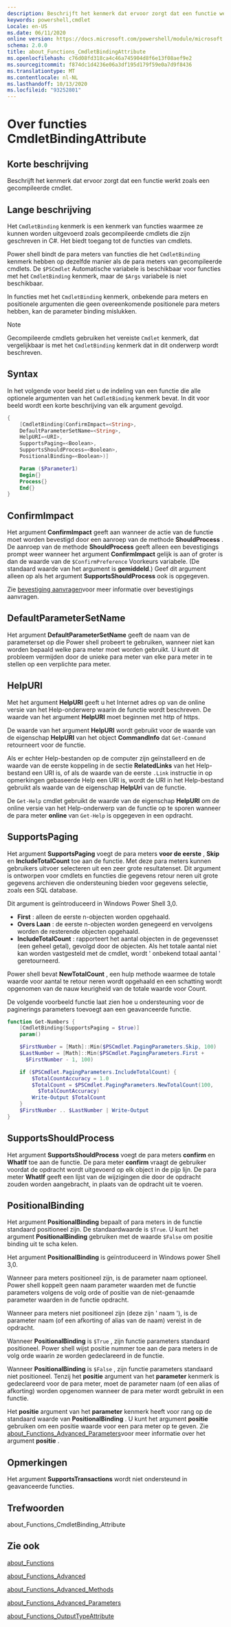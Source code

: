 ```yaml
---
description: Beschrijft het kenmerk dat ervoor zorgt dat een functie werkt zoals een gecompileerde cmdlet.
keywords: powershell,cmdlet
Locale: en-US
ms.date: 06/11/2020
online version: https://docs.microsoft.com/powershell/module/microsoft.powershell.core/about/about_functions_cmdletbindingattribute?view=powershell-5.1&WT.mc_id=ps-gethelp
schema: 2.0.0
title: about_Functions_CmdletBindingAttribute
ms.openlocfilehash: c76d08fd318ca4c46a745904d8f6e13f08aef9e2
ms.sourcegitcommit: f874dc1d4236e06a3df195d179f59e0a7d9f8436
ms.translationtype: MT
ms.contentlocale: nl-NL
ms.lasthandoff: 10/13/2020
ms.locfileid: "93252801"
---
```

# <a name="about-functions-cmdletbindingattribute"></a>Over functies CmdletBindingAttribute

## <a name="short-description"></a>Korte beschrijving
Beschrijft het kenmerk dat ervoor zorgt dat een functie werkt zoals een gecompileerde cmdlet.

## <a name="long-description"></a>Lange beschrijving

Het `CmdletBinding` kenmerk is een kenmerk van functies waarmee ze kunnen worden uitgevoerd zoals gecompileerde cmdlets die zijn geschreven in C#. Het biedt toegang tot de functies van cmdlets.

Power shell bindt de para meters van functies die het `CmdletBinding` kenmerk hebben op dezelfde manier als de para meters van gecompileerde cmdlets. De `$PSCmdlet` Automatische variabele is beschikbaar voor functies met het `CmdletBinding` kenmerk, maar de `$Args` variabele is niet beschikbaar.

In functies met het `CmdletBinding` kenmerk, onbekende para meters en positionele argumenten die geen overeenkomende positionele para meters hebben, kan de parameter binding mislukken.

> [!NOTE]
> Gecompileerde cmdlets gebruiken het vereiste `Cmdlet` kenmerk, dat vergelijkbaar is met het `CmdletBinding` kenmerk dat in dit onderwerp wordt beschreven.

## <a name="syntax"></a>Syntax

In het volgende voor beeld ziet u de indeling van een functie die alle optionele argumenten van het `CmdletBinding` kenmerk bevat. In dit voor beeld wordt een korte beschrijving van elk argument gevolgd.

```powershell
{
    [CmdletBinding(ConfirmImpact=<String>,
    DefaultParameterSetName=<String>,
    HelpURI=<URI>,
    SupportsPaging=<Boolean>,
    SupportsShouldProcess=<Boolean>,
    PositionalBinding=<Boolean>)]

    Param ($Parameter1)
    Begin{}
    Process{}
    End{}
}
```

## <a name="confirmimpact"></a>ConfirmImpact

Het argument **ConfirmImpact** geeft aan wanneer de actie van de functie moet worden bevestigd door een aanroep van de methode **ShouldProcess** . De aanroep van de methode **ShouldProcess** geeft alleen een bevestigings prompt weer wanneer het argument **ConfirmImpact** gelijk is aan of groter is dan de waarde van de `$ConfirmPreference` Voorkeurs variabele. (De standaard waarde van het argument is **gemiddeld**.) Geef dit argument alleen op als het argument **SupportsShouldProcess** ook is opgegeven.

Zie [bevestiging aanvragen](/powershell/scripting/developer/cmdlet/requesting-confirmation)voor meer informatie over bevestigings aanvragen.

## <a name="defaultparametersetname"></a>DefaultParameterSetName

Het argument **DefaultParameterSetName** geeft de naam van de parameterset op die Power shell probeert te gebruiken, wanneer niet kan worden bepaald welke para meter moet worden gebruikt. U kunt dit probleem vermijden door de unieke para meter van elke para meter in te stellen op een verplichte para meter.

## <a name="helpuri"></a>HelpURI

Met het argument **HelpURI** geeft u het Internet adres op van de online versie van het Help-onderwerp waarin de functie wordt beschreven. De waarde van het argument **HelpURI** moet beginnen met http of https.

De waarde van het argument **HelpURI** wordt gebruikt voor de waarde van de eigenschap **HelpURI** van het object **CommandInfo** dat `Get-Command` retourneert voor de functie.

Als er echter Help-bestanden op de computer zijn geïnstalleerd en de waarde van de eerste koppeling in de sectie **RelatedLinks** van het Help-bestand een URI is, of als de waarde van de eerste `.Link` instructie in op opmerkingen gebaseerde Help een URI is, wordt de URI in het Help-bestand gebruikt als waarde van de eigenschap **HelpUri** van de functie.

De `Get-Help` cmdlet gebruikt de waarde van de eigenschap **HelpURI** om de online versie van het Help-onderwerp van de functie op te sporen wanneer de para meter **online** van `Get-Help` is opgegeven in een opdracht.

## <a name="supportspaging"></a>SupportsPaging

Het argument **SupportsPaging** voegt de para meters **voor de eerste** , **Skip** en **IncludeTotalCount** toe aan de functie. Met deze para meters kunnen gebruikers uitvoer selecteren uit een zeer grote resultatenset. Dit argument is ontworpen voor cmdlets en functies die gegevens retour neren uit grote gegevens archieven die ondersteuning bieden voor gegevens selectie, zoals een SQL database.

Dit argument is geïntroduceerd in Windows Power Shell 3,0.

- **First** : alleen de eerste n-objecten worden opgehaald.
- **Overs Laan** : de eerste n-objecten worden genegeerd en vervolgens worden de resterende objecten opgehaald.
- **IncludeTotalCount** : rapporteert het aantal objecten in de gegevensset (een geheel getal), gevolgd door de objecten. Als het totale aantal niet kan worden vastgesteld met de cmdlet, wordt ' onbekend totaal aantal ' geretourneerd.

Power shell bevat **NewTotalCount** , een hulp methode waarmee de totale waarde voor aantal te retour neren wordt opgehaald en een schatting wordt opgenomen van de nauw keurigheid van de totale waarde voor Count.

De volgende voorbeeld functie laat zien hoe u ondersteuning voor de paginerings parameters toevoegt aan een geavanceerde functie.

```powershell
function Get-Numbers {
    [CmdletBinding(SupportsPaging = $true)]
    param()

    $FirstNumber = [Math]::Min($PSCmdlet.PagingParameters.Skip, 100)
    $LastNumber = [Math]::Min($PSCmdlet.PagingParameters.First +
      $FirstNumber - 1, 100)

    if ($PSCmdlet.PagingParameters.IncludeTotalCount) {
        $TotalCountAccuracy = 1.0
        $TotalCount = $PSCmdlet.PagingParameters.NewTotalCount(100,
          $TotalCountAccuracy)
        Write-Output $TotalCount
    }
    $FirstNumber .. $LastNumber | Write-Output
}
```

## <a name="supportsshouldprocess"></a>SupportsShouldProcess

Het argument **SupportsShouldProcess** voegt de para meters **confirm** en **WhatIf** toe aan de functie. De para meter **confirm** vraagt de gebruiker voordat de opdracht wordt uitgevoerd op elk object in de pijp lijn. De para meter **WhatIf** geeft een lijst van de wijzigingen die door de opdracht zouden worden aangebracht, in plaats van de opdracht uit te voeren.

## <a name="positionalbinding"></a>PositionalBinding

Het argument **PositionalBinding** bepaalt of para meters in de functie standaard positioneel zijn. De standaardwaarde is `$True`. U kunt het argument **PositionalBinding** gebruiken met de waarde `$False` om positie binding uit te scha kelen.

Het argument **PositionalBinding** is geïntroduceerd in Windows power Shell 3,0.

Wanneer para meters positioneel zijn, is de parameter naam optioneel.
Power shell koppelt geen naam parameter waarden met de functie parameters volgens de volg orde of positie van de niet-genaamde parameter waarden in de functie opdracht.

Wanneer para meters niet positioneel zijn (deze zijn ' naam '), is de parameter naam (of een afkorting of alias van de naam) vereist in de opdracht.

Wanneer **PositionalBinding** is `$True` , zijn functie parameters standaard positioneel. Power shell wijst positie nummer toe aan de para meters in de volg orde waarin ze worden gedeclareerd in de functie.

Wanneer **PositionalBinding** is `$False` , zijn functie parameters standaard niet positioneel. Tenzij het **positie** argument van het **parameter** kenmerk is gedeclareerd voor de para meter, moet de parameter naam (of een alias of afkorting) worden opgenomen wanneer de para meter wordt gebruikt in een functie.

Het **positie** argument van het **parameter** kenmerk heeft voor rang op de standaard waarde van **PositionalBinding** . U kunt het argument **positie** gebruiken om een positie waarde voor een para meter op te geven. Zie [about_Functions_Advanced_Parameters](about_Functions_Advanced_Parameters.md)voor meer informatie over het argument **positie** .

## <a name="notes"></a>Opmerkingen

Het argument **SupportsTransactions** wordt niet ondersteund in geavanceerde functies.

## <a name="keywords"></a>Trefwoorden

about_Functions_CmdletBinding_Attribute

## <a name="see-also"></a>Zie ook

[about_Functions](about_Functions.md)

[about_Functions_Advanced](about_Functions_Advanced.md)

[about_Functions_Advanced_Methods](about_Functions_Advanced_Methods.md)

[about_Functions_Advanced_Parameters](about_Functions_Advanced_Parameters.md)

[about_Functions_OutputTypeAttribute](about_Functions_OutputTypeAttribute.md)
